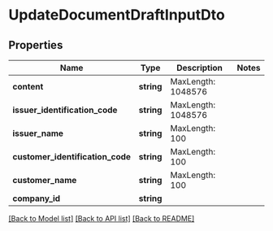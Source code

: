# UpdateDocumentDraftInputDto

## Properties
Name | Type | Description | Notes
------------ | ------------- | ------------- | -------------
**content** | **string** | MaxLength: 1048576 | 
**issuer_identification_code** | **string** | MaxLength: 1048576 | 
**issuer_name** | **string** | MaxLength: 100 | 
**customer_identification_code** | **string** | MaxLength: 100 | 
**customer_name** | **string** | MaxLength: 100 | 
**company_id** | **string** |  | 

[[Back to Model list]](../README.md#documentation-for-models) [[Back to API list]](../README.md#documentation-for-api-endpoints) [[Back to README]](../README.md)


